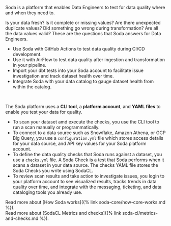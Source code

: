 Soda is a platform that enables Data Engineers to test for data quality where and when they need to. 

Is your data fresh? Is it complete or missing values? Are there unexpected duplicate values? Did something go wrong during transformation? Are all the data values valid? These are the questions that Soda answers for Data Engineers.

* Use Soda with GitHub Actions to test data quality during CI/CD development.
* Use it with AirFlow to test data quality after ingestion and transformation in your pipeline.
* Import your dbt tests into your Soda account to facilitate issue investigation and track dataset health over time.
* Integrate Soda with your data catalog to gauge dataset health from within the catalog.

<br />

The Soda platform uses a **CLI tool**, a **platform account**, and **YAML files** to enable you test your data for quality. 

* To scan your dataset amd execute the checks, you use the CLI tool to run a scan manually or programmatically.
* To connect to a data source such as Snowflake, Amazon Athena, or GCP Big Query, you use a `configuration.yml` file which stores access details for your data source, and API key values for your Soda platform account. 
* To define the data quality checks that Soda runs against a dataset, you use a `checks.yml` file. A Soda Check is a test that Soda performs when it scans a dataset in your data source. The checks YAML file stores the Soda Checks you write using SodaCL.
* To review scan results and take action to investigate issues, you login to your platform account to see visualized results, tracks trends in data quality over time, and integrate with the messaging, ticketing, and data cataloging tools you already use.

Read more about [How Soda works]({% link soda-core/how-core-works.md %}).<br />
Read more about [SodaCL Metrics and checks]({% link soda-cl/metrics-and-checks.md %}).
